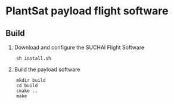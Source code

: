 # PlantSat payload flight software

## Build

1. Download and configure the SUCHAI Flight Software

```
    sh install.sh
```
2. Build the payload software

```
    mkdir build
    cd build
    cmake ..
    make
```
